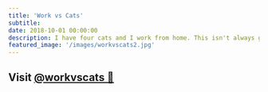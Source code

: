 ```yaml
---
title: 'Work vs Cats'
subtitle:
date: 2018-10-01 00:00:00
description: I have four cats and I work from home. This isn't always great for my productivity, but people sure do seem to like when I share pictures of it. If I get enough followers on Instagram I might start dropshipping cat related merch and these cute little monsters will finally contribute something to this household.
featured_image: '/images/workvscats2.jpg'
---
```


## Visit [@workvscats 📸](https://www.instagram.com/workvscats/)
